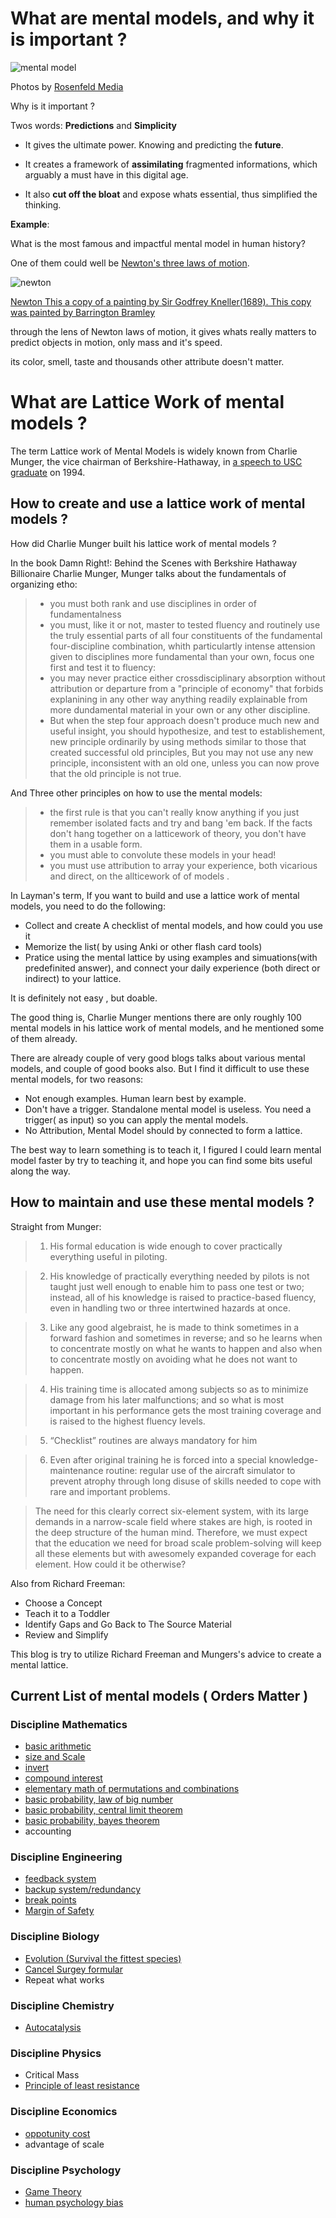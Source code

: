 # What are mental models, and why it is important ?

![mental model](https://dl.dropboxusercontent.com/spa/8a95omz6xkznrmw/3l_e7kvf.png)

Photos by [Rosenfeld Media](https://www.flickr.com/photos/rosenfeldmedia/2141071329/in/photolist-4eRjGU-9vR4hi-4hQ1jW-vSWTgw-4eMopn-4eRmPj-8S5nfv-4eMork-obad7D-nrzjH-69bkE3-9hLGic-9vU5J9-4eMos2-7wTr3X-oCWty9-4eRkPh-82BVKm-4gcxUV-G8Hawg-4eMn3z-4hPHYo-4eRmFj-4eMmCc-FdfKqu-FZxvmG-aER2EZ-4eMnZa-88fhph-4eMo7a-FdrrDp-4eRkbJ-3o89ER-G2RhNM-wMDsWY-4eRkih-4eMSnx-4eMJjZ-F8ymR-4g87qm-4eMnX4-4eMmwp-4uVYGd-8wNc9Y-aEUS87-4eRkkq-h3DfMW-h3CRca-FdgHsQ-aEUSmL/)


Why is it important ?

Twos words: __Predictions__ and __Simplicity__

* It gives the ultimate power. Knowing and predicting the __future__.

* It creates a framework of __assimilating__ fragmented informations, which arguably a must have in this digital age.

* It also __cut off the bloat__ and expose whats essential, thus simplified the thinking.

**Example**:

What is the most famous and impactful mental model in human history?

One of them could well be [Newton's three laws of motion](https://en.wikipedia.org/wiki/Newton%27s_laws_of_motion).

![newton](https://upload.wikimedia.org/wikipedia/commons/3/39/GodfreyKneller-IsaacNewton-1689.jpg)

[Newton This a copy of a painting by Sir Godfrey Kneller(1689). This copy was painted by Barrington Bramley](https://commons.wikimedia.org/w/index.php?curid=37337)

through the lens of Newton laws of motion, it gives whats really matters to predict objects in motion, only mass and it's speed.

its color, smell, taste and thousands other attribute doesn't matter.



# What are Lattice Work of mental models ?


The term Lattice work of Mental Models is widely known from Charlie Munger, the vice chairman of Berkshire-Hathaway, in [a speech to USC graduate](https://old.ycombinator.com/munger.html) on 1994.


## How to create and use a lattice work of mental models ?

How did Charlie Munger built his lattice work of mental models ?

In the book Damn Right!: Behind the Scenes with Berkshire Hathaway Billionaire Charlie Munger, Munger talks about the fundamentals of organizing etho:

>* you must both rank and use disciplines in order of fundamentalness
>* you must, like it or not, master to tested fluency and routinely use the truly essential parts of all four constituents of the fundamental four-discipline combination, whith particulartly intense attension given to disciplines more fundamental than your own, focus one first and test it to fluency:
>* you may never practice either crossdisciplinary absorption without attribution or departure from a "principle of economy" that forbids explanining in any other way anything readily explainable from more dundamental material in your own or any other discipline.
>* But when the step four approach doesn't produce much new and useful insight, you should hypothesize, and test to establishement, new principle ordinarily by using methods similar to those that created successful old principles, But you may not use any new principle, inconsistent with an old one, unless you can now prove that the old principle is not true.

And Three other principles on how to use the mental models:

>* the first rule is that you can't really know anything if you just remember isolated facts and try and bang 'em back. If the facts don't hang together on a latticework of theory, you don't have them in a usable form.
>* you must able to convolute these models in your head!
>* you must use attribution to array your experience, both vicarious and direct, on the allticework of of models .

In Layman's term, If you want to build and use a lattice work of mental models, you need to do the following:

* Collect and create A checklist of mental models, and how could you use it
* Memorize the list( by using Anki or other flash card tools)
* Pratice using the mental lattice by using examples and simuations(with predefinited answer), and connect your daily experience (both direct or indirect) to your lattice.

It is definitely not easy , but doable.

The good thing is, Charlie Munger mentions there are only roughly 100 mental models in his lattice work of mental models, and he mentioned some of them already.

There are already couple of very good blogs talks about various mental models, and couple of good books also. But I find it difficult to use these mental models, for two reasons:

* Not enough examples. Human learn best by example.
* Don't have a trigger. Standalone mental model is useless. You need a trigger( as input) so you can apply the mental models.
* No Attribution, Mental Model should by connected to form a lattice.

The best way to learn something is to teach it, I figured I could learn mental model faster by try to teaching it, and hope you can find some bits useful along the way.


## How to maintain and use these mental models ?

Straight from Munger:

> 1) His formal education is wide enough to cover practically everything useful in piloting.

>2) His knowledge of practically everything needed by pilots is not taught just well enough to enable him to pass one test or two; instead, all of his knowledge is raised to practice-based fluency, even in handling two or three intertwined hazards at once.

>3) Like any good algebraist, he is made to think sometimes in a forward fashion and sometimes in reverse; and so he learns when to concentrate mostly on what he wants to happen and also when to concentrate mostly on avoiding what he does not want to happen.

>4) His training time is allocated among subjects so as to minimize damage from his later malfunctions; and so what is most important in his performance gets the most training coverage and is raised to the highest fluency levels.

>5) “Checklist” routines are always mandatory for him

>6) Even after original training he is forced into a special knowledge-maintenance routine: regular use of the aircraft simulator to prevent atrophy through long disuse of skills needed to cope with rare and important problems.

>The need for this clearly correct six-element system, with its large demands in a narrow-scale field where stakes are high, is rooted in the deep structure of the human mind. Therefore, we must expect that the education we need for broad scale problem-solving will keep all these elements but with awesomely expanded coverage for each element. How could it be otherwise?


Also from Richard Freeman:

* Choose a Concept
* Teach it to a Toddler
* Identify Gaps and Go Back to The Source Material
* Review and Simplify

This blog is try to utilize Richard Freeman and Mungers's advice to create a mental lattice.


## Current List of mental models ( Orders Matter )

### Discipline Mathematics

* [basic arithmetic](basicArithemetic.md)
* [size and Scale](sizeAndScale.md)
* [invert](./discipline_mathematics,invert.md)
* [compound interest](./discipline_mathematics,compound_interest.md)
* [elementary math of permutations and combinations](combinations.md)
* [basic probability, law of big number](lawOfBigNumbers.md)
* [basic probability, central limit theorem](centralLimit.md)
* [basic probability, bayes theorem](bayes-theorem.md)
* accounting

### Discipline Engineering

* [feedback system](feedbackSystem.md)
* [backup system/redundancy](redundancy.md)
* [break points](breakPoint.md)
* [Margin of Safety](marginOfSafety.md)

### Discipline Biology

* [Evolution (Survival the fittest species)](evolution.md)
* [Cancel Surgey formular](cancelSurgey.md)
* Repeat what works



### Discipline Chemistry

* [Autocatalysis](autoCatalysis.md)

### Discipline Physics

* Critical Mass
* [Principle of least resistance](lawOfleastAction.md)


### Discipline Economics

* [oppotunity cost](./discipline_economics,oppotunity_cost.md)
* advantage of scale


### Discipline Psychology

* [Game Theory](discipline_psychology,_game_theory.md)
* [human psychology bias](humanPsychology.md)



